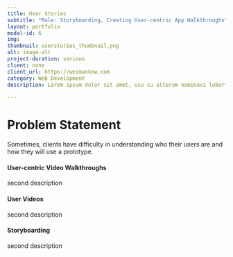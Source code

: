 ```yaml
---
title: User Stories
subtitle: "Role: Storyboarding, Creating User-centric App Walkthroughs"
layout: portfolio
modal-id: 6
img: 
thumbnail: userstories_thumbnail.png
alt: image-alt
project-duration: various
client: none
client_url: https://weimankow.com
category: Web Development
description: Lorem ipsum dolor sit amet, usu cu alterum nominavi lobortis. At duo novum diceret. Tantas apeirian vix et, usu sanctus postulant inciderint ut, populo diceret necessitatibus in vim. Cu eum dicam feugiat noluisse.

---
```


# Problem Statement

Sometimes, clients have difficulty in understanding who their users are and how they will use a prototype. 

#### User-centric Video Walkthroughs

second description

#### User Videos

second description

#### Storyboarding
second description

